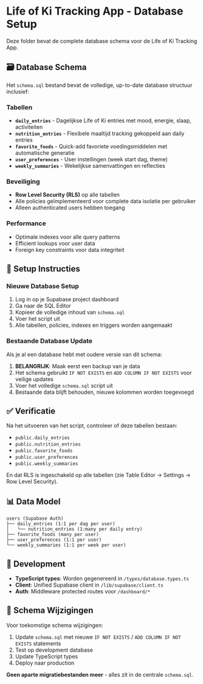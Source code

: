 # Life of Ki Tracking App - Database Setup

Deze folder bevat de complete database schema voor de Life of Ki Tracking App.

## 🗃️ Database Schema

Het `schema.sql` bestand bevat de volledige, up-to-date database structuur inclusief:

### Tabellen
- **`daily_entries`** - Dagelijkse Life of Ki entries met mood, energie, slaap, activiteiten
- **`nutrition_entries`** - Flexibele maaltijd tracking gekoppeld aan daily entries
- **`favorite_foods`** - Quick-add favoriete voedingsmiddelen met automatische generatie
- **`user_preferences`** - User instellingen (week start dag, theme)
- **`weekly_summaries`** - Wekelijkse samenvattingen en reflecties

### Beveiliging
- **Row Level Security (RLS)** op alle tabellen
- Alle policies geïmplementeerd voor complete data isolatie per gebruiker
- Alleen authenticated users hebben toegang

### Performance
- Optimale indexes voor alle query patterns
- Efficient lookups voor user data
- Foreign key constraints voor data integriteit

## 🚀 Setup Instructies

### Nieuwe Database Setup
1. Log in op je Supabase project dashboard
2. Ga naar de SQL Editor
3. Kopieer de volledige inhoud van `schema.sql`
4. Voer het script uit
5. Alle tabellen, policies, indexes en triggers worden aangemaakt

### Bestaande Database Update
Als je al een database hebt met oudere versie van dit schema:
1. **BELANGRIJK**: Maak eerst een backup van je data
2. Het schema gebruikt `IF NOT EXISTS` en `ADD COLUMN IF NOT EXISTS` voor veilige updates
3. Voer het volledige `schema.sql` script uit
4. Bestaande data blijft behouden, nieuwe kolommen worden toegevoegd

## ✅ Verificatie

Na het uitvoeren van het script, controleer of deze tabellen bestaan:
- `public.daily_entries`
- `public.nutrition_entries` 
- `public.favorite_foods`
- `public.user_preferences`
- `public.weekly_summaries`

En dat RLS is ingeschakeld op alle tabellen (zie Table Editor → Settings → Row Level Security).

## 📊 Data Model

```
users (Supabase Auth)
├── daily_entries (1:1 per dag per user)
│   └── nutrition_entries (1:many per daily entry)
├── favorite_foods (many per user)
├── user_preferences (1:1 per user)
└── weekly_summaries (1:1 per week per user)
```

## 🔧 Development

- **TypeScript types**: Worden gegenereerd in `/types/database.types.ts`
- **Client**: Unified Supabase client in `/lib/supabase/client.ts`
- **Auth**: Middleware protected routes voor `/dashboard/*`

## 📝 Schema Wijzigingen

Voor toekomstige schema wijzigingen:
1. Update `schema.sql` met nieuwe `IF NOT EXISTS` / `ADD COLUMN IF NOT EXISTS` statements
2. Test op development database
3. Update TypeScript types
4. Deploy naar production

**Geen aparte migratiebestanden meer** - alles zit in de centrale `schema.sql`.